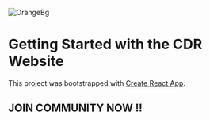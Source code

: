 ![OrangeBg](https://user-images.githubusercontent.com/73226823/188324520-f9e054ce-0258-40d9-86be-4782ef5f0aa6.png)
# Getting Started with the CDR Website

This project was bootstrapped with [Create React App](https://github.com/facebook/create-react-app).

## JOIN COMMUNITY NOW !!
